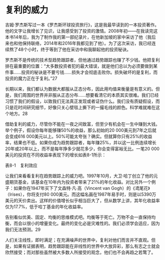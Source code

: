 # 复利的威力

吉姆·罗杰斯写过一本《罗杰斯环球投资旅行》，这是我最早读到的一本投资著作。他的文字让我增长了见识，让我感受到了投资的激情。2008年初——在我读完这本书14年后，我为了制作我的第一部纪录片，在他新加坡的家中采访了他（我后来也和他保持联络，2014年和2016年我都见到了他）。为了这次采访，我已经连续熬了48个小时，终于等到了他在采访中和我聊起他的投资秘诀。

罗杰斯不是传统的技术型趋势跟踪者，但他通过趋势跟踪也赚了不少钱。他把复利排在最重要的位置：“大多数投资者犯的最大错误，就是他们总以为必须要做到某件事……投资的秘诀是不要亏钱……损失才会彻底击败你。损失破坏的是复利，而投资的魔力正在于复利。”27

长期以来，我们都认为数据大都服从正态分布，因此用均值来衡量是有意义的。但是，我们周围的世界并非服从正态分布……想要看清它的本质其实很难。我们已经习惯了我们的假设，以致我们无法真正发现或者证伪什么。我们没有质疑假设，而只是花时间研究细节，好像只关心壁毯上撕下的一撮毛线的颜色。科学难就难在这个地方。28

借助复利的威力，尽管你不能在一夜之间致富，但至少有机会在一生中赚到大钱。举个例子，假设你每年能够赚50%的收益，那么初始的20 000美元到7年之后就会变成616 000美元以上。50%可能太夸张？确实。但就算你只有25%的收益率，结果也不低。如果你成为趋势跟踪者，每年赚25%，并以这一比例连续增长20年或20年以上，而不是每年挣多少就花多少，你会变得富裕无比。一笔20 000美元的投资在不同收益率表现下的增长如表8-1所示：

表8-1　复利效应

[](http://popImage?src='../Images/294-1.jpg')

让我们来看看复利在趋势跟踪上的威力吧。1997年10月，大卫·哈丁创立了他的元盛期货基金，该基金在10年内为投资者带来了21%的年化收益。对比另外一个例子：如果你在1947年买下了文森特·凡·高（Vincent van Gogh）的《鸢尾花》（Irises），你将支付80 000美元。而这幅名画在1987年易手时，则是以5390万美元的天价卖出。这样的价值增长似乎相当巨大了，但从数学上讲，其年化收益率仅为17.7%，低于哈丁基金的年化收益率。

告别看似优美、固定、均衡的思维模式吧。均衡等于死亡。万物不会一直保持均衡，而会以很小的增量变化。最终的变化必是灾难性的。我们必须学会适应，因为我们无法预测。29

人们关注线性，即时满足；在充满噪声的世界中，复利对他们而言并不直观。但是，如果有证据表明，趋势跟踪能在非线性的世界中大放异彩，那么有志之士就会欣然接受；而对那些虽然被大多数人所接受的观念，他们也不会再趋之若鹜了。